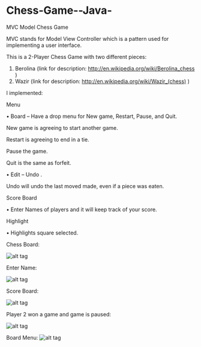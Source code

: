 Chess-Game--Java-
=================

MVC Model Chess Game


MVC stands for Model View Controller which is a pattern used for implementing a user interface.

This is a 2-Player Chess Game with two different pieces:

  1. Berolina (link for description: http://en.wikipedia.org/wiki/Berolina_chess )
  2. Wazir (link for description: http://en.wikipedia.org/wiki/Wazir_(chess) )
  
I implemented:

Menu

•	Board – Have a drop menu for New game, Restart, Pause, and Quit.

  New game is agreeing to start another game.

  Restart is agreeing to end in a tie.

  Pause the game.

  Quit is the same as forfeit.

•	Edit – Undo .

  Undo will undo the last moved made, even if a piece was eaten.

Score Board

•	Enter Names of players and it will keep track of your score.

Highlight

•	Highlights square selected.

Chess Board:

![alt tag](https://github.com/emuro2/Chess-Game--Java-/raw/master/board.png)
 
Enter Name:

![alt tag](https://raw.githubusercontent.com/emuro2/Chess-Game--Java-/master/Names.png)


Score Board:
 
![alt tag](https://raw.githubusercontent.com/emuro2/Chess-Game--Java-/master/ScoreBoard.png)

Player 2 won a game and game is paused: 

![alt tag](https://raw.githubusercontent.com/emuro2/Chess-Game--Java-/master/Pause.png)
 


Board Menu:
![alt tag](https://raw.githubusercontent.com/emuro2/Chess-Game--Java-/master/Menu.png)
 
